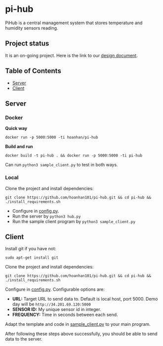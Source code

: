 # pi-hub

PiHub is a central management system that stores temperature and humidity sensors reading.

## Project status

It is an on-going project. Here is the link to our [design 
document](https://docs.google.com/document/d/1w93jYpGjRjTiokhEnTv7tspONa8558e2vc17fk6wqV0/edit?usp=sharing).

## Table of Contents

- [Server](#server)
- [Client](#client)

## Server

### Docker

**Quick way**

```
docker run -p 5000:5000 -ti hoanhan/pi-hub
```

**Build and run**

```
docker build -t pi-hub . && docker run -p 5000:5000 -ti pi-hub
```

Can run `python3 sample_client.py` to test in both ways.

### Local

Clone the project and install dependencies:
```
git clone https://github.com/hoanhan101/pi-hub.git && cd pi-hub && ./install_requirements.sh
```

- Configure in [config.py](config.py). 
- Run the server by `python3 hub.py`
- Run the sample client program by `python3 sample_client.py`

## Client

Install git if you have not:
```
sudo apt-get install git
```

Clone the project and install dependencies:
```
git clone https://github.com/hoanhan101/pi-hub.git && cd pi-hub && ./install_requirements.sh
```

Configure in [config.py](config.py). Configurable options are:
- **URL:** Target URL to send data to. Default is local host, port 5000. Demo day will be
  `http://34.201.69.120:5000`
- **SENSOR ID:** My unique sensor id in integer.
- **FREQUENCY:** Time in seconds between each send.

Adapt the template and code in [sample_client.py](sample_client.py) 
to your main program.

After following these steps above successfully, you should be able to send data to the server.
